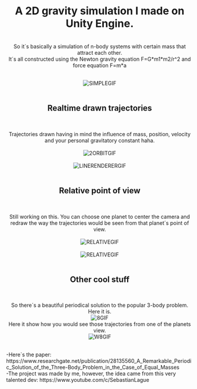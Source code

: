 <h1 align="center"><b>A 2D gravity simulation I made on Unity Engine.</b></h1>
<br>  

<div align="center">
    So it´s basically a simulation of n-body systems with certain mass that attract each other. 
    <br>
    It´s all constructed using the Newton gravity equation F=G*m1*m2/r^2 and force equation F=m*a
    <br><br>
</div>

<p align="center">
    <img src="https://github.com/user-attachments/assets/88332cd7-2891-44f3-8c6d-9a9e013db4ec" alt="SIMPLEGIF">
    <br><br>
</p>

<h2 align="center"><b>Realtime drawn trajectories</b></h2>
<br>

<p align="center">
    Trajectories drawn having in mind the influence of mass, position, velocity and your personal gravitatory constant haha.
    <br><br>
    <img src="https://github.com/user-attachments/assets/2bdc295d-acd5-4498-8c37-0568ddfb9996" alt="2ORBITGIF">
    <br><br>
    <img src="https://github.com/user-attachments/assets/98c9ff68-ba5e-491c-9e83-41bbc4d966a8" alt="LINERENDERERGIF">
    <br><br>
</p>

<h2 align="center"><b>Relative point of view</b></h2>
<br>

<p align="center">
    Still working on this. You can choose one planet to center the camera and redraw the way the trajectories would be seen from that planet´s point of view.
    <br><br>
    <img src="https://github.com/user-attachments/assets/52d20932-0179-43ca-9b20-c219d9be0f3a" alt="RELATIVEGIF">
    <br><br>
    <img src="https://github.com/user-attachments/assets/fb7f7431-5812-4ba3-85d5-e52b3ed91d44" alt="RELATIVEGIF">
    <br><br>
</p>

<h2 align="center"><b>Other cool stuff</b></h2>
<br>

<p align="center">
    So there´s a beautiful periodical solution to the popular 3-body problem.
    <br>
    Here it is.
    <br>
    <img src="https://github.com/user-attachments/assets/6b9e4fa6-2408-435b-9824-c72025046eb3" alt="8GIF">
    <br>
    Here it show how you would see those trajectories from one of the planets view.
    <br>
    <img src="https://github.com/user-attachments/assets/75973b3d-758e-4229-9e77-21ac180d0b32" alt="W8GIF">
    <br><br>
</p>
<p align="left">
-Here´s the paper: https://www.researchgate.net/publication/28135560_A_Remarkable_Periodic_Solution_of_the_Three-Body_Problem_in_the_Case_of_Equal_Masses
    <br>
-The project was made by me, however, the idea came from this very talented dev: https://www.youtube.com/c/SebastianLague
    </p>

